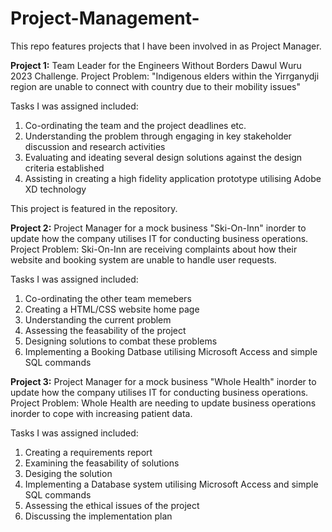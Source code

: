 # Project-Management-
This repo features projects that I have been involved in as Project Manager. 

**Project 1:**
Team Leader for the Engineers Without Borders Dawul Wuru 2023 Challenge. 
Project Problem: "Indigenous elders within the Yirrganydji region are unable to connect with country due to their mobility issues"

Tasks I was assigned included:
1. Co-ordinating the team and the project deadlines etc.
2. Understanding the problem through engaging in key stakeholder discussion and research activities
3. Evaluating and ideating several design solutions against the design criteria established 
4. Assisting in creating a high fidelity application prototype utilising Adobe XD technology

This project is featured in the repository.

**Project 2:**
Project Manager for a mock business "Ski-On-Inn" inorder to update how the company utilises IT for conducting business operations.
Project Problem: Ski-On-Inn are receiving complaints about how their website and booking system are unable to handle user requests. 

Tasks I was assigned included:
1. Co-ordinating the other team memebers
2. Creating a HTML/CSS website home page
3. Understanding the current problem 
4. Assessing the feasability of the project
5. Designing solutions to combat these problems
6. Implementing a Booking Datbase utilising Microsoft Access and simple SQL commands

**Project 3:**
Project Manager for a mock business "Whole Health" inorder to update how the company utilises IT for conducting business operations.
Project Problem: Whole Health are needing to update business operations inorder to cope with increasing patient data. 

Tasks I was assigned included:
1. Creating a requirements report
2. Examining the feasability of solutions
3. Desiging the solution
4. Implementing a Database system utilising Microsoft Access and simple SQL commands 
5. Assessing the ethical issues of the project
6. Discussing the implementation plan 

